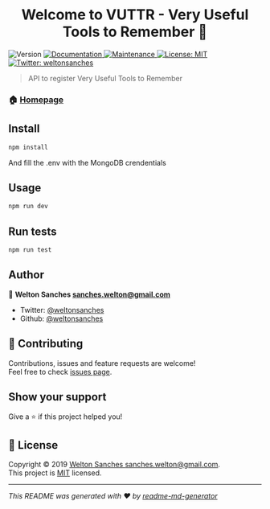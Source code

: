 <h1 align="center">Welcome to VUTTR -  Very Useful Tools to Remember 👋</h1>
<p>
  <img alt="Version" src="https://img.shields.io/badge/version-0.0.1-blue.svg?cacheSeconds=2592000" />
  <a href="https://github.com/weltonsanches/vuttr#readme">
    <img alt="Documentation" src="https://img.shields.io/badge/documentation-yes-brightgreen.svg" target="_blank" />
  </a>
  <a href="https://github.com/weltonsanches/vuttr/graphs/commit-activity">
    <img alt="Maintenance" src="https://img.shields.io/badge/Maintained%3F-yes-green.svg" target="_blank" />
  </a>
  <a href="https://github.com/weltonsanches/vuttr/blob/master/LICENSE">
    <img alt="License: MIT" src="https://img.shields.io/badge/License-MIT-yellow.svg" target="_blank" />
  </a>
  <a href="https://twitter.com/weltonsanches">
    <img alt="Twitter: weltonsanches" src="https://img.shields.io/twitter/follow/weltonsanches.svg?style=social" target="_blank" />
  </a>
</p>

> API to register Very Useful Tools to Remember

### 🏠 [Homepage](https://github.com/weltonsanches/vuttr#readme)

## Install

```sh
npm install
```
And fill the .env with the MongoDB crendentials

## Usage

```sh
npm run dev
```

## Run tests

```sh
npm run test
```

## Author

👤 **Welton Sanches <sanches.welton@gmail.com>**

* Twitter: [@weltonsanches](https://twitter.com/weltonsanches)
* Github: [@weltonsanches](https://github.com/weltonsanches)

## 🤝 Contributing

Contributions, issues and feature requests are welcome!<br />Feel free to check [issues page](https://github.com/weltonsanches/vuttr/issues).

## Show your support

Give a ⭐️ if this project helped you!

## 📝 License

Copyright © 2019 [Welton Sanches <sanches.welton@gmail.com>](https://github.com/weltonsanches).<br />
This project is [MIT](https://github.com/weltonsanches/vuttr/blob/master/LICENSE) licensed.

***
_This README was generated with ❤️ by [readme-md-generator](https://github.com/kefranabg/readme-md-generator)_

